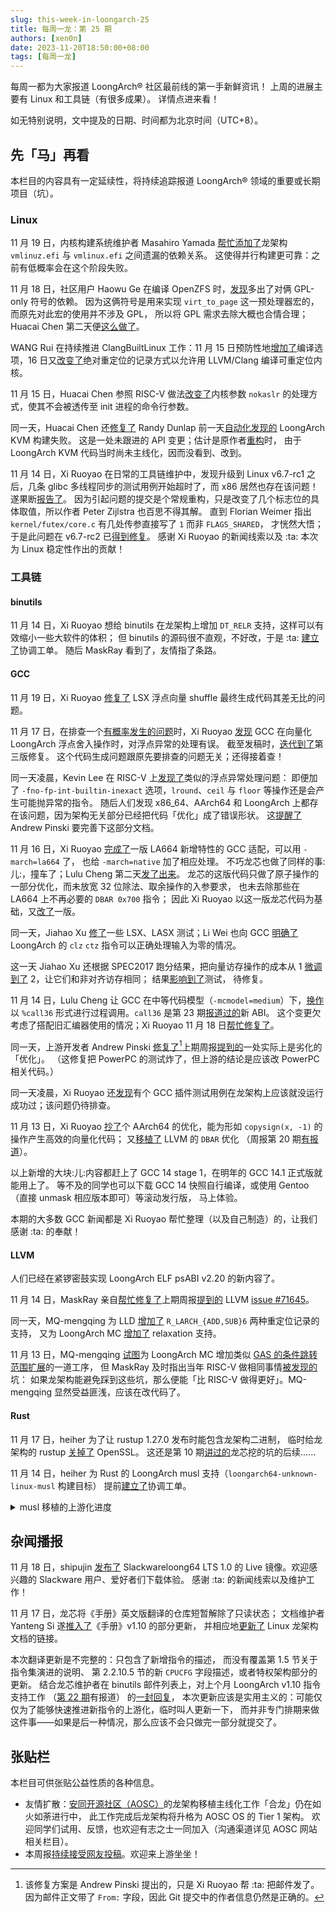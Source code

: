 ```yaml
---
slug: this-week-in-loongarch-25
title: 每周一龙：第 25 期
authors: [xen0n]
date: 2023-11-20T18:50:00+08:00
tags: [每周一龙]
---
```


每周一都为大家报道 LoongArch&reg; 社区最前线的第一手新鲜资讯！
上周的进展主要有 Linux 和工具链（有很多成果）。
详情点进来看！

<!-- truncate -->

如无特别说明，文中提及的日期、时间都为北京时间（UTC+8）。

## 先「马」再看

本栏目的内容具有一定延续性，将持续追踪报道 LoongArch&reg; 领域的重要或长期项目（坑）。

### Linux

11 月 19 日，内核构建系统维护者 Masahiro Yamada [帮忙添加了](https://lore.kernel.org/loongarch/20231119053448.2367725-1-masahiroy@kernel.org/)龙架构
`vmlinuz.efi` 与 `vmlinux.efi` 之间遗漏的依赖关系。
这使得并行构建更可靠：之前有低概率会在这个阶段失败。

11 月 18 日，社区用户 Haowu Ge 在编译 OpenZFS 时，[发现](https://github.com/chenhuacai/linux/issues/3)多出了对俩 GPL-only 符号的依赖。
因为这俩符号是用来实现 `virt_to_page` 这一预处理器宏的，而原先对此宏的使用并不涉及 GPL，
所以将 GPL 需求去除大概也合情合理；Huacai Chen 第二天便[这么做了](https://lore.kernel.org/loongarch/20231119023317.3359647-1-chenhuacai@loongson.cn/)。

WANG Rui 在持续推进 ClangBuiltLinux 工作：11 月 15 日预防性地[增加了](https://lore.kernel.org/loongarch/20231115132137.178523-1-wangrui@loongson.cn/)编译选项，16
日又[改变了](https://lore.kernel.org/loongarch/20231116130331.241395-1-wangrui@loongson.cn/)绝对重定位的记录方式以允许用
LLVM/Clang 编译可重定位内核。

11 月 15 日，Huacai Chen 参照 RISC-V 做法[改变了](https://lore.kernel.org/loongarch/20231115141530.2534778-1-chenhuacai@loongson.cn/)内核参数
`nokaslr` 的处理方式，使其不会被透传至 init 进程的命令行参数。

同一天，Huacai Chen 还[修复了](https://lore.kernel.org/loongarch/20231115090735.2404866-1-chenhuacai@loongson.cn/)
Randy Dunlap 前一天[自动化发现的](https://lore.kernel.org/loongarch/960bef74-ed09-4b6f-8ae8-b3effef6914f@infradead.org/)
LoongArch KVM 构建失败。
这是一处未跟进的 API 变更；估计是原作者[重构](https://lore.kernel.org/all/20231105163040.14904-4-pbonzini@redhat.com/)时，
由于 LoongArch KVM 代码当时尚未主线化，因而没看到、改到。

11 月 14 日，Xi Ruoyao 在日常的工具链维护中，发现升级到 Linux v6.7-rc1 之后，几条 glibc
多线程同步的测试用例开始超时了，而 x86 居然也存在该问题！
遂果断[报告了](https://lore.kernel.org/all/d69d50445284a5e0d98a64862877c1e6ec22a9a8.camel@xry111.site/T/#u)。
因为引起问题的提交是个常规重构，只是改变了几个标志位的具体取值，所以作者 Peter Zijlstra 也百思不得其解。
直到 Florian Weimer 指出 `kernel/futex/core.c` 有几处传参直接写了 `1` 而非 `FLAGS_SHARED`，
才恍然大悟；
于是此问题在 v6.7-rc2 已[得到修复](https://github.com/torvalds/linux/commit/c9bd1568d5462f4108417518ce1af7b924acfb6f)。
感谢 Xi Ruoyao 的新闻线索以及 :ta: 本次为 Linux 稳定性作出的贡献！


### 工具链

#### binutils

11 月 14 日，Xi Ruoyao 想给 binutils 在龙架构上增加 `DT_RELR` 支持，这样可以有效缩小一些大软件的体积；
但 binutils 的源码很不直观，不好改，于是
:ta: [建立了](https://github.com/loongson-community/discussions/issues/12)协调工单。
随后 MaskRay 看到了，友情指了条路。

#### GCC

11 月 19 日，Xi Ruoyao [修复了](https://gcc.gnu.org/pipermail/gcc-patches/2023-November/637239.html)
LSX 浮点向量 shuffle 最终生成代码其差无比的问题。

11 月 17 日，在排查一个[有概率发生的问题](https://github.com/loongson-community/discussions/issues/7)时，Xi Ruoyao
[发现](https://gcc.gnu.org/PR112578) GCC 在向量化 LoongArch 浮点舍入操作时，对浮点异常的处理有误。
截至发稿时，[迭代到了](https://gcc.gnu.org/pipermail/gcc-patches/2023-November/637316.html)第三版修复。
这个代码生成问题跟原先要排查的问题无关；还得接着查！

同一天凌晨，Kevin Lee 在 RISC-V 上[发现了](https://gcc.gnu.org/PR107723)类似的浮点异常处理问题：
即便加了 `-fno-fp-int-builtin-inexact` 选项，`lround`、`ceil` 与 `floor` 等操作还是会产生可能抛异常的指令。
随后人们发现 x86_64、AArch64 和 LoongArch 上都存在该问题，因为架构无关部分已经把代码「优化」成了错误形状。
这[提醒了](https://gcc.gnu.org/PR107723) Andrew Pinski 要完善下这部分文档。

11 月 16 日，Xi Ruoyao [完成了](https://gcc.gnu.org/pipermail/gcc-patches/2023-November/636795.html)一版
LA664 新增特性的 GCC 适配，可以用 `-march=la664` 了，
也给 `-march=native` 加了相应处理。
不巧龙芯也做了同样的事:儿:，撞车了；Lulu Cheng
第二天[发了出来](https://gcc.gnu.org/pipermail/gcc-patches/2023-November/636946.html)。
龙芯的这版代码只做了原子操作的一部分优化，而未放宽 32 位除法、取余操作的入参要求，
也未去除那些在 LA664 上不再必要的 `DBAR 0x700` 指令；
因此 Xi Ruoyao 以这一版龙芯代码为基础，又[改了](https://gcc.gnu.org/pipermail/gcc-patches/2023-November/637090.html)一版。

<a name="CLZ_DEFINED_VALUE_AT_ZERO"></a>

同一天，Jiahao Xu [修了](https://gcc.gnu.org/pipermail/gcc-patches/2023-November/636792.html)一些
LSX、LASX 测试；Li Wei
也向 GCC [明确了](https://gcc.gnu.org/pipermail/gcc-patches/2023-November/636789.html)
LoongArch 的 `clz` `ctz` 指令可以正确处理输入为零的情况。

这一天 Jiahao Xu 还根据 SPEC2017 跑分结果，把向量访存操作的成本从 1
[微调到了](https://gcc.gnu.org/pipermail/gcc-patches/2023-November/637316.html)
2，让它们和非对齐访存相同；
结果[影响到了](https://gcc.gnu.org/pipermail/gcc-patches/2023-November/637155.html)测试，
待修复。

11 月 14 日，Lulu Cheng 让 GCC 在中等代码模型（`-mcmodel=medium`）下，[换作](https://gcc.gnu.org/pipermail/gcc-patches/2023-November/636443.html)以
`%call36` 形式进行过程调用。`call36` 是第 23 期[报道过的](./2023-11-06-this-week-in-loongarch-23.mdx#abi)新 ABI。
这个变更欠考虑了搭配旧汇编器使用的情况；Xi Ruoyao 11 月 18 日[帮忙修复了](https://gcc.gnu.org/pipermail/gcc-patches/2023-November/637153.html)。

同一天，上游开发者 Andrew Pinski [修复了](https://gcc.gnu.org/pipermail/gcc-patches/2023-November/636445.html)[^author-info-for-the-uninitiated]上期周报[提到的](./2023-11-13-this-week-in-loongarch-24.md#gcc)一处实际上是劣化的「优化」。
（这修复把 PowerPC 的测试炸了，但上游的结论是应该改 PowerPC 相关代码。）

[^author-info-for-the-uninitiated]: 该修复方案是 Andrew Pinski 提出的，只是 Xi Ruoyao 帮 :ta: 把邮件发了。因为邮件正文带了 `From:` 字段，因此 Git 提交中的作者信息仍然是正确的。

同一天凌晨，Xi Ruoyao 还[发现](https://gcc.gnu.org/PR112520)有个 GCC 插件测试用例在龙架构上应该就没运行成功过；该问题仍待排查。

11 月 13 日，Xi Ruoyao [抄了](https://gcc.gnu.org/pipermail/gcc-patches/2023-November/636379.html)个
AArch64 的优化，能为形如 `copysign(x, -1)` 的操作产生高效的向量化代码；
又[移植了](https://gcc.gnu.org/r14-5432) LLVM 的 `DBAR` 优化
（周报第 20 期[有报道](./2023-10-16-this-week-in-loongarch-20.md#LLVM)）。

以上新增的大块:儿:内容都赶上了 GCC 14 stage 1，在明年的 GCC 14.1 正式版就能用上了。
等不及的同学也可以下载 GCC 14 快照自行编译，或使用 Gentoo（直接 unmask 相应版本即可）等滚动发行版，
马上体验。

本期的大多数 GCC 新闻都是 Xi Ruoyao 帮忙整理（以及自己制造）的，让我们感谢 :ta: 的奉献！

#### LLVM

人们已经在紧锣密鼓实现 LoongArch ELF psABI v2.20 的新内容了。

11 月 14 日，MaskRay 亲自[帮忙修复了](https://github.com/llvm/llvm-project/pull/72221)上期周报[提到的](./2023-11-13-this-week-in-loongarch-24.md#llvm)
LLVM [issue #71645](https://github.com/llvm/llvm-project/issues/71645)。

同一天，MQ-mengqing 为 LLD [增加了](https://github.com/llvm/llvm-project/pull/72190)
`R_LARCH_{ADD,SUB}6` 两种重定位记录的支持，
又为 LoongArch MC [增加了](https://github.com/llvm/llvm-project/pull/72191) relaxation 支持。

11 月 13 日，MQ-mengqing [试图](https://github.com/llvm/llvm-project/pull/72095)为
LoongArch MC 增加类似 [GAS 的条件跳转范围扩展](https://sourceware.org/git/gitweb.cgi?p=binutils-gdb.git;a=commitdiff;h=1fb3cdd87ec61715a5684925fb6d6a6cf53bb97c)的一道工序，
但 MaskRay 及时指出当年 RISC-V 做相同事情[被发现的](https://reviews.llvm.org/D108961)坑：
如果龙架构能避免踩到这些坑，那么便能「比 RISC-V 做得更好」。MQ-mengqing 显然受益匪浅，应该在改代码了。

#### Rust

11 月 17 日，heiher 为了让 rustup 1.27.0 发布时能包含龙架构二进制，
临时给龙架构的 rustup [关掉了](https://github.com/rust-lang/rustup/pull/3536) OpenSSL。
这还是第 10 期[讲过的](./2023-07-24-this-week-in-loongarch-10.md#openssl-asm-breakage)龙芯挖的坑的后续……

11 月 14 日，heiher 为 Rust 的 LoongArch musl 支持（`loongarch64-unknown-linux-musl` 构建目标）
提前[建立了](https://github.com/loongson-community/discussions/issues/13)协调工单。

<details>
<summary>musl 移植的上游化进度</summary>

目前龙芯推进的 musl LoongArch 支持补丁已经[翻新到了](https://www.openwall.com/lists/musl/2023/11/16/2)第 9 版，
但似乎每次更新都塞了一些代码审查评论之外的修改。
这使上游维护者[困惑](https://www.openwall.com/lists/musl/2023/11/17/3)：
本来上一版已经没问题了，结果又塞了新东西。

截至发稿时，看上去龙芯维护者[已经恢复了](https://www.openwall.com/lists/musl/2023/11/20/1)补丁第 8 版发出的现状——这回应该能合并了！
</details>

## 杂闻播报

11 月 18 日，shipujin [发布了](http://www.slackwarecn.cn/2023/11/18/Slackwareloong1.0live%E5%8F%91%E5%B8%83%EF%BC%81/)
Slackwareloong64 LTS 1.0 的 Live 镜像。欢迎感兴趣的 Slackware 用户、爱好者们下载体验。
感谢 :ta: 的新闻线索以及维护工作！

11 月 17 日，龙芯将《手册》英文版翻译的仓库短暂解除了只读状态；
文档维护者 Yanteng Si 遂[推入了](https://github.com/loongson/LoongArch-Documentation/commit/3f3989f658965404ee37633f1a430836124e9343)《手册》v1.10 的部分更新，
并相应地[更新了](https://lore.kernel.org/loongarch/CAAhV-H7-9JL1hf8_Hs3dirJ8aqgK4BGU1PANsXDDVkSHP_fe9A@mail.gmail.com/T/#t)
Linux 龙架构文档的链接。

本次翻译更新是不完整的：只包含了新增指令的描述，
而没有覆盖第 1.5 节关于指令集演进的说明、
第 2.2.10.5 节的新 `CPUCFG` 字段描述，或者特权架构部分的更新。
结合龙芯维护者在 binutils 邮件列表上，对上个月 LoongArch v1.10 指令支持工作
（[第 22 期](./2023-10-30-this-week-in-loongarch-22.md#binutils)有报道）
的[一封回复](https://sourceware.org/pipermail/binutils/2023-November/130594.html)，
本次更新应该是实用主义的：可能仅仅为了能够快速推进新指令的上游化，临时叫人更新一下，
而并非专门排期来做这件事——如果是后一种情况，那么应该不会只做完一部分就提交了。

## 张贴栏

本栏目可供张贴公益性质的各种信息。

* 友情扩散：[安同开源社区（AOSC）][aosc]的龙架构移植主线化工作「合龙」仍在如火如荼进行中，
  此工作完成后龙架构将升格为 AOSC OS 的 Tier 1 架构。
  欢迎同学们试用、反馈，也欢迎有志之士一同加入（沟通渠道详见 AOSC 网站相关栏目）。
* 本周报[持续接受网友投稿][call-for-submissions]。欢迎来上游坐坐！

[aosc]: https://aosc.io
[call-for-submissions]: https://github.com/loongson-community/areweloongyet/issues/16
